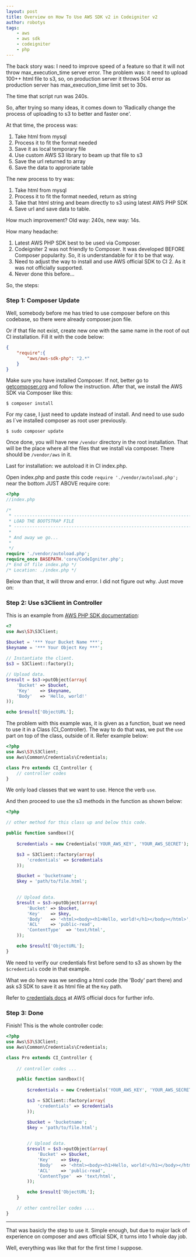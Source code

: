 ```yaml
---
layout: post
title: Overview on How To Use AWS SDK v2 in Codeigniter v2
author: robotys
tags:
    - aws
    - aws sdk
    - codeigniter
    - php
---
```


The back story was: I need to improve speed of a feature so that it will not throw max_execution_time server error. The problem was: it need to upload 100++ html file to s3, so, on production server it throws 504 error as production server has max_execution_time limit set to 30s.

The time that script run was 240s.

So, after trying so many ideas, it comes down to 'Radically change the process of uploading to s3 to better and faster one'.

At that time, the process was:

1. Take html from mysql
1. Process it to fit the format needed
1. Save it as local temporary file
1. Use custom AWS S3 library to beam up that file to s3
1. Save the url returned to array
1. Save the data to approriate table

The new process to try was:

1. Take html from mysql
1. Process it to fit the format needed, return as string
1. Take that html string and beam directly to s3 using latest AWS PHP SDK
1. Save url and save data to table.

How much improvement? Old way: 240s, new way: 14s.

<!--more-->

How many headache:

1. Latest AWS PHP SDK best to be used via Composer.
1. Codeigniter 2 was not friendly to Composer. It was developed BEFORE Composer popularity. So, it is understandable for it to be that way.
1. Need to adjust the way to install and use AWS official SDK to CI 2. As it was not officially supported.
1. Never done this before...

So, the steps:

### Step 1: Composer Update

Well, somebody before me has tried to use composer before on this codebase, so there were already composer.json file.

Or if that file not exist, create new one with the same name in the root of out CI installation. Fill it with the code below:

```json
{
	"require":{
		"aws/aws-sdk-php": "2.*"
	}
}
```

Make sure you have installed Composer. If not, better go to [getcomposer.org][1] and follow the instruction. After that, we install the AWS SDK via Composer like this:

```
$ composer install
```

For my case, I just need to update instead of install. And need to use sudo as I`ve installed composer as root user previously.

```
$ sudo composer update
```

Once done, you will have new ```/vendor``` directory in the root installation. That will be the place where all the files that we install via composer. There should be ```/vendor/aws``` in it.

Last for installation: we autoload it in CI index.php.

Open index.php and paste this code ```require './vendor/autoload.php';``` near the bottom JUST ABOVE require core:

```php
<?php
//index.php

/*
 * --------------------------------------------------------------------
 * LOAD THE BOOTSTRAP FILE
 * --------------------------------------------------------------------
 *
 * And away we go...
 *
 */
require './vendor/autoload.php';
require_once BASEPATH.'core/CodeIgniter.php';
/* End of file index.php */
/* Location: ./index.php */
```

Below than that, it will throw and error. I did not figure out why. Just move on:

### Step 2: Use s3Client in Controller

This is an example from [AWS PHP SDK documentation][2]:

```php
<?
use Aws\S3\S3Client;

$bucket = '*** Your Bucket Name ***';
$keyname = '*** Your Object Key ***';
						
// Instantiate the client.
$s3 = S3Client::factory();

// Upload data.
$result = $s3->putObject(array(
    'Bucket' => $bucket,
    'Key'    => $keyname,
    'Body'   => 'Hello, world!'
));

echo $result['ObjectURL'];
```

The problem with this example was, it is given as a function, buat we need to use it in a Class (CI_Controller). The way to do that was, we put the ```use``` part on top of the class, outside of it. Refer example below:

```php
<?php
use Aws\S3\S3Client;
use Aws\Common\Credentials\Credentials;

class Pro extends CI_Controller {
	// controller codes
}
```

We only load classes that we want to use. Hence the verb ```use```.

And then proceed to use the s3 methods in the function as shown below:

```php
<?php

// other method for this class up and below this code.

public function sandbox(){
		
	$credentials = new Credentials('YOUR_AWS_KEY', 'YOUR_AWS_SECRET');

	$s3 = S3Client::factory(array(
	    'credentials' => $credentials
	));

	$bucket = 'bucketname';
	$key = 'path/to/file.html';

							
	// Upload data.
	$result = $s3->putObject(array(
	    'Bucket' => $bucket,
	    'Key'    => $key,
	    'Body'   => '<html><body><h1>Hello, world!</h1></body></html>',
	    'ACL'    => 'public-read',
	    'ContentType'  => 'text/html',
	));

	echo $result['ObjectURL'];
}
```

We need to verify our credentials first before send to s3 as shown by the ```$credentials``` code in that example.

What we do here was we sending a html code (the 'Body' part there) and ask s3 SDK to save it as html file at the ```Key``` path.

Refer to [credentials docs][3] at AWS official docs for further info.

### Step 3: Done

Finish! This is the whole controller code:

```php
<?php
use Aws\S3\S3Client;
use Aws\Common\Credentials\Credentials;

class Pro extends CI_Controller {
	
	// controller codes ...

	public function sandbox(){
			
		$credentials = new Credentials('YOUR_AWS_KEY', 'YOUR_AWS_SECRET');

		$s3 = S3Client::factory(array(
		    'credentials' => $credentials
		));

		$bucket = 'bucketname';
		$key = 'path/to/file.html';

								
		// Upload data.
		$result = $s3->putObject(array(
		    'Bucket' => $bucket,
		    'Key'    => $key,
		    'Body'   => '<html><body><h1>Hello, world!</h1></body></html>',
		    'ACL'    => 'public-read',
		    'ContentType'  => 'text/html',
		));

		echo $result['ObjectURL'];
	}

	// other controller codes ....
}
```

----------------

That was basicly the step to use it. Simple enough, but due to major lack of experience on composer and aws official SDK, it turns into 1 whole day job.

Well, everything was like that for the first time I suppose.


[1]: https://getcomposer.org/ 'Composer Main Page'
[2]: http://docs.aws.amazon.com/AmazonS3/latest/dev/UploadObjSingleOpPHP.html 'AWS S3 Example'
[3]: http://docs.aws.amazon.com/aws-sdk-php/v2/guide/credentials.html#factory-credentials 'AWS Credentials Docs'
